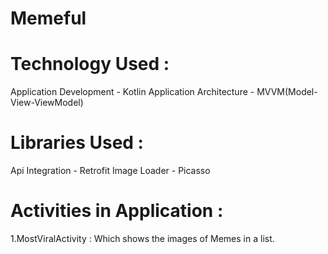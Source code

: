 # Memeful

# Technology Used : 
Application Development -  Kotlin
Application Architecture - MVVM(Model-View-ViewModel)

# Libraries Used : 

Api Integration  - Retrofit
Image Loader - Picasso

# Activities in Application : 
1.MostViralActivity : Which shows the images of Memes in a list.



